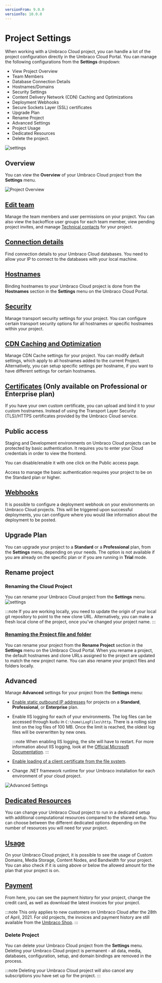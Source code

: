 ```yaml
---
versionFrom: 9.0.0
versionTo: 10.0.0
---
```


# Project Settings

When working with a Umbraco Cloud project, you can handle a lot of the project configuration directly in the Umbraco Cloud Portal. You can manage the following configurations from the **Settings** dropdown:

- View Project Overview
- Team Members
- Database Connection Details
- Hostnames/Domains
- Security Settings
- Content Delivery Network (CDN) Caching and Optimizations
- Deployment Webhooks
- Secure Sockets Layer (SSL) certificates
- Upgrade Plan
- Rename Project
- Advanced Settings
- Project Usage
- Dedicated Resources
- Delete the project.

![settings](images/project-settings-v10.png)

## Overview

You can view the **Overview** of your Umbraco Cloud project from the **Settings** menu.

![Project Overview](images/project-overview-1.png)

## [Edit team](../Team-Members)

Manage the team members and user permissions on your project. You can also view the backoffice user groups for each team member, view pending project invites, and manage [Technical contacts](../Team-Members/Technical-Contact.md) for your project.

## [Connection details](../../Databases)

Find connection details to your Umbraco Cloud databases. You need to allow your IP to connect to the databases with your local machine.

## [Hostnames](../Manage-Hostnames)

Binding hostnames to your Umbraco Cloud project is done from the **Hostnames** section in the **Settings** menu on the Umbraco Cloud Portal.

## [Security](../Manage-Security)

Manage transport security settings for your project. You can configure certain transport security options for all hostnames or specific hostnames within your project.

## [CDN Caching and Optimization](../Manage-CDN-Caching/index.md)

Manage CDN Cache settings for your project. You can modify default settings, which apply to all hostnames added to the current Project. Alternatively, you can setup specific settings per hostname, if you want to have different settings for certain hostnames.

## [Certificates](../Manage-Hostnames/Security-Certificates) (Only available on **Professional** or **Enterprise** plan)

If you have your own custom certificate, you can upload and bind it to your custom hostnames. Instead of using the Transport Layer Security (TLS)/HTTPS certificates provided by the Umbraco Cloud service.

## Public access

Staging and Development environments on Umbraco Cloud projects can be protected by basic authentication. It requires you to enter your Cloud credentials in order to view the frontend.

You can disable/enable it with one click on the Public access page.

Access to manage the basic authentication requires your project to be on the Standard plan or higher.

## [Webhooks](../../Deployment/Deployment-webhook)

It is possible to configure a deployment webhook on your environments on Umbraco Cloud projects. This will be triggered upon successful deployments, you can configure where you would like information about the deployment to be posted.

## Upgrade Plan

You can upgrade your project to a **Standard** or a **Professional** plan, from the **Settings** menu, depending on your needs. The option is not available if you are already on the specific plan or if you are running in **Trial** mode.

## Rename project

### Renaming the Cloud Project

You can rename your Umbraco Cloud project from the **Settings** menu.
![settings](images/renaming-project-v10.png)

:::note
If you are working locally, you need to update the origin of your local git repository to point to the new clone URL. Alternatively, you can make a fresh local clone of the project, once you’ve changed your project name.
:::

### [Renaming the Project file and folder](https://our.umbraco.com/documentation/Umbraco-Cloud/Set-Up/Working-Locally/#renaming-the-project-files-and-folders)

You can rename your project from the **Rename Project** section in the **Settings** menu on the Umbraco Cloud Portal. When you rename a project, the default hostnames and clone URLs assigned to the project are updated to match the new project name. You can also rename your project files and folders locally.

## Advanced

Manage **Advanced** settings for your project from the **Settings** menu:

- [Enable static outbound IP addresses](../External-Services) for projects on a **Standard**, **Professional**, or **Enterprise** plan.
- Enable IIS logging for each of your environments. The log files can be accessed through kudu in `C:\home\LogFiles\http`. There is a rolling size limit on the log files of 100 MB. Once the limit is reached, the oldest log files will be overwritten by new ones.

    :::note
    When enabling IIS logging, the site will have to restart. For more information about IIS logging, look at the [Official Microsoft Documentation](https://docs.microsoft.com/en-us/iis/configuration/system.webserver/httplogging).
    :::

- [Enable loading of a client certificate from the file system](../Application-Settings/index.md#enable-client-certificate-loaded-from-file-system-explained).
- Change .NET framework runtime for your Umbraco installation for each environment of your cloud project.

![Advanced Settings](images/Advanced-Settings.png)

## [Dedicated Resources](../Dedicated-Resources/index.md)

You can change your Umbraco Cloud project to run in a dedicated setup with additional computational resources compared to the shared setup. You can choose between the different dedicated options depending on the number of resources you will need for your project.

## [Usage](../Usage/)

On your Umbraco Cloud project, it is possible to see the usage of Custom Domains, Media Storage, Content Nodes, and Bandwidth for your project. You can also check if it is using above or below the allowed amount for the plan that your project is on.

## [Payment](../Manage-Subscriptions/new-shop.md)

From here, you can see the payment history for your project, change the credit card, as well as download the latest invoices for your project.

:::note
This only applies to new customers on Umbraco Cloud after the 28th of April, 2021. For old projects, the invoices and payment history are still available from the [Umbraco Shop](https://shop.umbraco.com/profile/sign-in).
:::

### Delete Project

You can delete your Umbraco Cloud project from the **Settings** menu. Deleting your Umbraco Cloud project is permanent - all data, media, databases, configuration, setup, and domain bindings are removed in the process.

:::note
Deleting your Umbraco Cloud project will also cancel any subscriptions you have set up for the project.
:::
